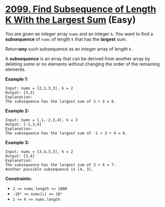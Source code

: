 # [2099. Find Subsequence of Length K With the Largest Sum][link] (Easy)

[link]: https://leetcode.com/problems/find-subsequence-of-length-k-with-the-largest-sum/

You are given an integer array `nums` and an integer `k`. You want to find a **subsequence** of
`nums` of length `k` that has the **largest** sum.

Return**any** such subsequence as an integer array of length  `k`.

A **subsequence** is an array that can be derived from another array by deleting some or no elements
without changing the order of the remaining elements.

**Example 1:**

```
Input: nums = [2,1,3,3], k = 2
Output: [3,3]
Explanation:
The subsequence has the largest sum of 3 + 3 = 6.
```

**Example 2:**

```
Input: nums = [-1,-2,3,4], k = 3
Output: [-1,3,4]
Explanation:
The subsequence has the largest sum of -1 + 3 + 4 = 6.
```

**Example 3:**

```
Input: nums = [3,4,3,3], k = 2
Output: [3,4]
Explanation:
The subsequence has the largest sum of 3 + 4 = 7.
Another possible subsequence is [4, 3].
```

**Constraints:**

- `1 <= nums.length <= 1000`
- `-10⁵ <= nums[i] <= 10⁵`
- `1 <= k <= nums.length`
